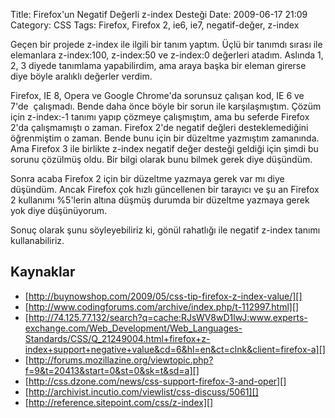 Title: Firefox&#039;un Negatif Değerli z-index Desteği
Date: 2009-06-17 21:09
Category: CSS
Tags: Firefox, Firefox 2, ie6, ie7, negatif-değer, z-index

Geçen bir projede z-index ile ilgili bir tanım yaptım. Üçlü bir tanımdı
sırası ile elemanlara z-index:100, z-index:50 ve z-index:0 değerleri
atadım. Aslında 1, 2, 3 diyede tanımlama yapabilirdim, ama araya başka
bir eleman girerse diye böyle aralıklı değerler verdim.

Firefox, IE 8, Opera ve Google Chrome'da sorunsuz çalışan kod, IE 6 ve
7'de  çalışmadı. Bende daha önce böyle bir sorun ile karşılaşmıştım.
Çözüm için z-index:-1 tanımı yapıp çözmeye çalışmıştım, ama bu seferde
Firefox 2'da çalışmamıştı o zaman. Firefox 2'de negatif değleri
desteklemediğini öğrenmiştim o zaman. Bende bunu için bir düzeltme
yazmıştım zamanında. Ama Firefox 3 ile birlikte z-index negatif değer
desteği geldiği için şimdi bu sorunu çözülmüş oldu. Bir bilgi olarak
bunu bilmek gerek diye düşündüm.

Sonra acaba Firefox 2 için bir düzeltme yazmaya gerek var mı diye
düşündüm. Ancak Firefox çok hızlı güncellenen bir tarayıcı ve şu an
Firefox 2 kullanımı %5'lerin altına düşmüş durumda bir düzeltme yazmaya
gerek yok diye düşünüyorum. 

Sonuç olarak şunu söyleyebiliriz ki, gönül rahatlığı ile negatif z-index
tanımı kullanabiliriz.

## Kaynaklar

-   [http://buynowshop.com/2009/05/css-tip-firefox-z-index-value/][]
-   [http://www.codingforums.com/archive/index.php/t-112997.html][]
-   [http://74.125.77.132/search?q=cache:RJsWV8wD1lwJ:www.experts-exchange.com/Web_Development/Web_Languages-Standards/CSS/Q_21249004.html+firefox+z-index+support+negative+value&cd=6&hl=en&ct=clnk&client=firefox-a][]
-   [http://forums.mozillazine.org/viewtopic.php?f=9&t=20413&start=0&st=0&sk=t&sd=a][]
-   [http://css.dzone.com/news/css-support-firefox-3-and-oper][]
-   [http://archivist.incutio.com/viewlist/css-discuss/5061][]
-   [http://reference.sitepoint.com/css/z-index][]

  [http://buynowshop.com/2009/05/css-tip-firefox-z-index-value/]: http://buynowshop.com/2009/05/css-tip-firefox-z-index-value/
    "http://buynowshop.com/2009/05/css-tip-firefox-z-index-value/"
  [http://www.codingforums.com/archive/index.php/t-112997.html]: http://www.codingforums.com/archive/index.php/t-112997.html
    "http://www.codingforums.com/archive/index.php/t-112997.html"
  [http://74.125.77.132/search?q=cache:RJsWV8wD1lwJ:www.experts-exchange.com/Web_Development/Web_Languages-Standards/CSS/Q_21249004.html+firefox+z-index+support+negative+value&cd=6&hl=en&ct=clnk&client=firefox-a]: http://74.125.77.132/search?q=cache:RJsWV8wD1lwJ:www.experts-exchange.com/Web_Development/Web_Languages-Standards/CSS/Q_21249004.html+firefox+z-index+support+negative+value&cd=6&hl=en&ct=clnk&client=firefox-a
    "http://74.125.77.132/search?q=cache:RJsWV8wD1lwJ:www.experts-exchange.com/Web_Development/Web_Languages-Standards/CSS/Q_21249004.html+firefox+z-index+support+negative+value&cd=6&hl=en&ct=clnk&client=firefox-a"
  [http://forums.mozillazine.org/viewtopic.php?f=9&t=20413&start=0&st=0&sk=t&sd=a]: http://forums.mozillazine.org/viewtopic.php?f=9&t=20413&start=0&st=0&sk=t&sd=a
    "http://forums.mozillazine.org/viewtopic.php?f=9&t=20413&start=0&st=0&sk=t&sd=a"
  [http://css.dzone.com/news/css-support-firefox-3-and-oper]: http://css.dzone.com/news/css-support-firefox-3-and-oper
    "http://css.dzone.com/news/css-support-firefox-3-and-oper"
  [http://archivist.incutio.com/viewlist/css-discuss/5061]: http://archivist.incutio.com/viewlist/css-discuss/5061
    "http://archivist.incutio.com/viewlist/css-discuss/5061"
  [http://reference.sitepoint.com/css/z-index]: http://reference.sitepoint.com/css/z-index
    "http://reference.sitepoint.com/css/z-index"
